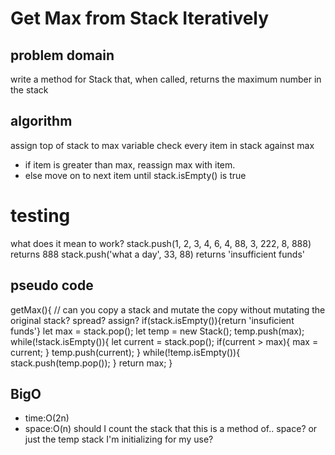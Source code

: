 # Get Max from Stack Iteratively
## problem domain
write a method for Stack that, when called, returns the maximum number in the stack
## algorithm
assign top of stack to max variable
check every item in stack against max
 - if item is greater than max, reassign max with item.
 - else move on to next item
 until stack.isEmpty() is true

# testing
what does it mean to work?
stack.push(1, 2, 3, 4, 6, 4, 88, 3, 222, 8, 888) returns 888
stack.push('what a day', 33, 88) returns 'insufficient funds'


 ## pseudo code
 getMax(){
     // can you copy a stack and mutate the copy without mutating the original stack? spread? assign?
     if(stack.isEmpty()){return 'insuficient funds'}
     let max = stack.pop();
     let temp = new Stack();
     temp.push(max);
     while(!stack.isEmpty()){
         let current = stack.pop();
         if(current > max){
             max = current;
         }
         temp.push(current);
     }
     while(!temp.isEmpty()){
         stack.push(temp.pop());
     }
     return max;
 }
## BigO
- time:O(2n)
- space:O(n) should I count the stack that this is a method of.. space? or just the temp stack I'm initializing for my use?